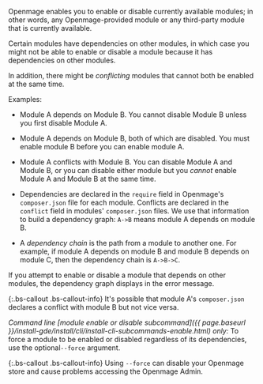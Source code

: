 Openmage enables you to enable or disable currently available modules; in other words, any Openmage-provided module or any third-party module that is currently available.

Certain modules have dependencies on other modules, in which case you might not be able to enable or disable a module because it has dependencies on other modules.

In addition, there might be *conflicting* modules that cannot both be enabled at the same time.

Examples:

-   Module A depends on Module B. You cannot disable Module B unless you first disable Module A.

-   Module A depends on Module B, both of which are disabled. You must enable module B before you can enable module A.

-   Module A conflicts with Module B. You can disable Module A and Module B, or you can disable either module but you *cannot* enable Module A and Module B at the same time.

-   Dependencies are declared in the `require` field in Openmage's `composer.json` file for each module. Conflicts are declared in the `conflict` field in modules' `composer.json` files. We use that information to build a dependency graph:
`A->B` means module A depends on module B.

-   A *dependency chain* is the path from a module to another one. For example, if module A depends on module B and module B depends on module C, then the dependency chain is `A->B->C`.

If you attempt to enable or disable a module that depends on other modules, the dependency graph displays in the error message.

{:.bs-callout .bs-callout-info}
It's possible that module A's `composer.json` declares a conflict with module B but not vice versa.

*Command line [module enable or disable subcommand]({{ page.baseurl }}/install-gde/install/cli/install-cli-subcommands-enable.html) only:* To force a module to be enabled or disabled regardless of its dependencies, use the optional`--force` argument.

{:.bs-callout .bs-callout-info}
Using `--force` can disable your Openmage store and cause problems accessing the Openmage Admin.

